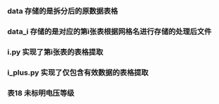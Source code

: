 ### data 存储的是拆分后的原数据表格
### data_i 存储的是对应的第i张表根据网格名进行存储的处理后文件
### i.py 实现了第i张表的表格提取
### i_plus.py 实现了仅包含有效数据的表格提取

### 表18 未标明电压等级
